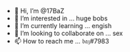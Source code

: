 - 👋 Hi, I’m @17BaZ
- 👀 I’m interested in ... huge bobs
- 🌱 I’m currently learning ... engish
- 💞️ I’m looking to collaborate on ... sex
- 📫 How to reach me ... 𝔟𝔞𝔷#7983

<!---
17BaZ/17BaZ is a ✨ special ✨ repository because its `README.md` (this file) appears on your GitHub profile.
You can click the Preview link to take a look at your changes.
--->
